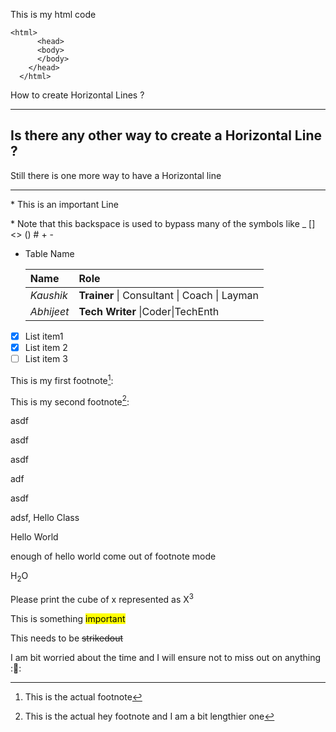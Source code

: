 This is my html code
```
<html>
      <head>
      <body>
      </body>
    </head>
  </html>
```
How to create Horizontal Lines ?
***
Is there any other way to create a Horizontal Line ?
---
Still there is one more way to have a Horizontal line 
___

\* This is an important Line 

\* Note that this backspace is used to bypass many of the symbols like _ [] <> () # + - 
* Table Name
  
  |Name|Role|
  |:--|:--|
  |*Kaushik*|**Trainer** &#124; Consultant &#124; Coach &#124; Layman|
  |*Abhijeet*|**Tech Writer** &#124;Coder&#124;TechEnth|


 - [x] List item1
 - [x] List item 2
 - [ ] List item 3

This is my first footnote[^1]:

This is my second footnote[^heyfootnote]:

asdf

asdf

asdf

adf

asdf

adsf, Hello Class

Hello World

[^1]:This is the actual footnote
[^heyfootnote]: This is the actual hey footnote
and I am a bit lengthier one 

enough of hello world come out of footnote mode

H<sub>2</sub>O

Please print the cube of x represented as X<sup>3</sup>

This is something <mark>important</mark>

This needs to be <s>strikedout</s>

I am bit worried about the time and I will ensure not to miss out on anything :🤚:



<!--
**kaushikt8482/kaushikt8482** is a ✨ _special_ ✨ repository because its `README.md` (this file) appears on your GitHub profile.




Here are some ideas to get you started:

- 🔭 I’m currently working on ...
- 🌱 I’m currently learning ...
- 👯 I’m looking to collaborate on ...
- 🤔 I’m looking for help with ...
- 💬 Ask me about ...
- 📫 How to reach me: ...
- 😄 Pronouns: ...
- ⚡ Fun fact: ...
-->
